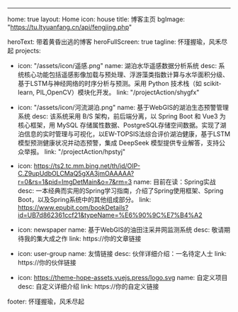 ---
home: true
layout: Home
icon: house
title: 博客主页
bgImage: "https://tu.ltyuanfang.cn/api/fengjing.php"

heroText: 带着黄昏出逃的博客 
heroFullScreen: true
tagline: 怀瑾握瑜，风禾尽起
projects:
  - icon: "/assets/icon/遥感.png"
    name: 湖泊水华遥感数据分析系统
    desc: 系统核心功能包括遥感影像加载与预处理、浮游藻类指数计算与水华面积分级、基于LSTM与神经网络的时序分析与预测。采用 Python 技术栈（如 scikit-learn, PIL,OpenCV）模块化开发。
    link: "/projectAction/shygfx"

  - icon: "/assets/icon/河流湖泊.png"
    name: 基于WebGIS的湖泊生态预警管理系统
    desc: 该系统采用 B/S 架构，前后端分离，以 Spring Boot 和 Vue3 为核心框架，用 MySQL 存储属性数据、PostgreSQL存储空间数据。实现了湖泊信息的实时管理与可视化，以EW-TOPSIS法综合评价湖泊健康，基于LSTM模型预测健康状况并动态预警，集成 DeepSeek 模型提供专业解答，支持公众举报。
    link: "/projectAction/hpstyj"

  - icon: https://ts2.tc.mm.bing.net/th/id/OIP-C.Z9upUdbOLCMaQ5gXA3jmOAAAAA?r=0&rs=1&pid=ImgDetMain&o=7&rm=3
    name: 目前在读：Spring实战
    desc: 一本经典而实用的Spring学习指南，介绍了Spring使用框架、Spring Boot，以及Spring系统中的其他组成部分。
    link: https://www.epubit.com/bookDetails?id=UB7d862361ccf21&typeName=%E6%90%9C%E7%B4%A2

  - icon: newspaper
    name: 基于WebGIS的油田注采井网监测系统
    desc: 敬请期待我的集大成之作
    link: https://你的文章链接

  - icon: user-group
    name: 友情链接
    desc: 伙伴详细介绍：一名待定人士
    link: https://你的伙伴链接

  - icon: https://theme-hope-assets.vuejs.press/logo.svg
    name: 自定义项目
    desc: 自定义详细介绍
    link: https://你的自定义链接

footer: 怀瑾握瑜，风禾尽起
